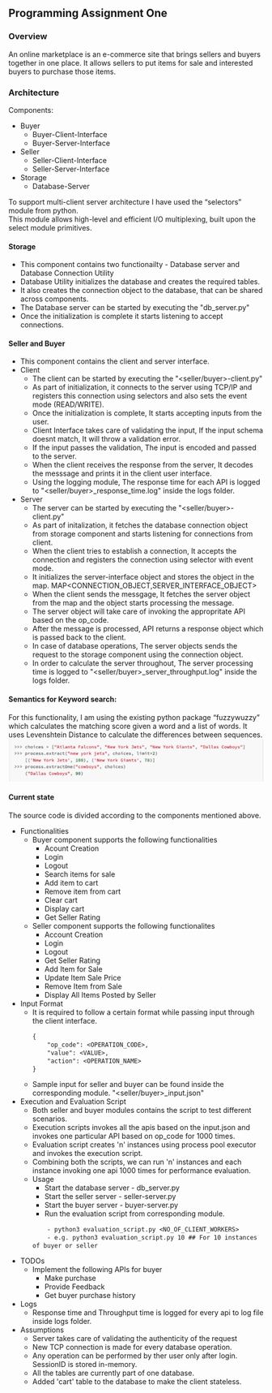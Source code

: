 ## Programming Assignment One

### Overview
An online marketplace is an e-commerce site that brings sellers and buyers together in one place. It allows sellers to 
put  items  for  sale  and  interested  buyers  to  purchase  those  items.

### Architecture
Components:
- Buyer
    - Buyer-Client-Interface
    - Buyer-Server-Interface
- Seller
    - Seller-Client-Interface
    - Seller-Server-Interface
- Storage
    - Database-Server

To support multi-client server architecture I have used the “selectors” module from python.<br>
This module allows high-level and efficient I/O multiplexing, built upon the select module primitives.

#### Storage
- This component contains two functionailty - Database server and Database Connection Utility
- Database Utility initializes the database and creates the required tables.
- It also creates the connection object to the database, that can be shared across components.
- The Database server can be started by executing the "db_server.py"
- Once the initialization is complete it starts listening to accept connections.

#### Seller and Buyer
- This component contains the client and server interface.
- Client
    - The client can be started by executing the "<seller/buyer>-client.py"
    - As part of initialization, it connects to the server using TCP/IP and registers this connection using selectors and also sets the event mode (READ/WRITE).
    - Once the initialization is complete, It starts accepting inputs from the user.
    - Client Interface takes care of validating the input, If the input schema doesnt match, It will throw a validation error.
    - If the input passes the validation, The input is encoded and passed to the server.
    - When the client receives the response from the server, It decodes the messsage and prints it in the client user interface.
    - Using the logging module, The response time for each API is logged to "<seller/buyer>_response_time.log" inside the logs folder.
- Server
    - The server can be started by executing the  "<seller/buyer>-client.py"
    - As part of initalization, it fetches the database connection object from storage component and starts listening for connections from client.
    - When the client tries to establish a connection, It accepts the connection and registers the connection using selector with event mode.
    - It initializes the server-interface object and stores the object in the map. MAP<CONNECTION_OBJECT,SERVER_INTERFACE_OBJECT>
    - When the client sends the messgage, It fetches the server object from the map and the object starts processing the message.
    - The server object will take care of invoking the appropritate API based on the op_code.
    - After the message is processed, API returns a response object which is passed back to the client.
    - In case of database operations, The server objects sends the request to the storage component using the connection object.
    - In order to calculate the server throughout, The server processing time is logged to "<seller/buyer>_server_throughput.log" inside the logs folder.
#### Semantics for Keyword search:
For this functionality, I am using the existing python package “fuzzywuzzy” which calculates the matching score given a word and a list of words.
It uses Levenshtein Distance to calculate the differences between sequences.<br>
![image info](./Images/fuzzywuzzy.png)

#### Current state
The source code is divided according to the components mentioned above.<br>

- Functionalities
    - Buyer component supports the following functionalities
        - Acount Creation
        - Login
        - Logout
        - Search items for sale
        - Add item to cart
        - Remove item from cart
        - Clear cart
        - Display cart
        - Get Seller Rating
    - Seller component supports the following functionalites
        - Account Creation
        - Login
        - Logout
        - Get Seller Rating
        - Add Item for Sale
        - Update Item Sale Price
        - Remove Item from Sale
        - Display All Items Posted by Seller
- Input Format
    - It is required to follow a certain format while passing input through the client interface. <br>
        ```
        {
            "op_code": <OPERATION_CODE>,
            "value": <VALUE>,
            "action": <OPERATION_NAME>
        }
        ```
    - Sample input for seller and buyer can be found inside the corresponding module. "<seller/buyer>_input.json"
- Execution and Evaluation Script
    - Both seller and buyer modules contains the script to test different scenarios.
    - Execution scripts invokes all the apis based on the input.json and invokes one particular API based on op_code for 1000 times.
    - Evaluation script creates 'n' instances using process pool executor and invokes the execution script.
    - Combining both the scripts, we can run 'n' instances and each instance invoking one api 1000 times for performance evaluation.
    - Usage
        - Start the database server - db_server.py
        - Start the seller server - seller-server.py
        - Start the buyer server - buyer-server.py
        - Run the evaluation script from corresponding module.
        ```
            - python3 evaluation_script.py <NO_OF_CLIENT_WORKERS>
            - e.g. python3 evaluation_script.py 10 ## For 10 instances of buyer or seller 
        ```
- TODOs
    - Implement the following APIs for buyer
        - Make purchase
        - Provide Feedback
        - Get buyer purchase history
- Logs
    - Response time and Throughput time is logged for every api to log file inside logs folder.
- Assumptions
    - Server takes care of validating the authenticity of the request
    - New TCP connection is made for every database operation.
    - Any operation can be performed by ther user only after login. SessionID is stored in-memory.
    - All the tables are currently part of one database.
    - Added 'cart' table to the database to make the client stateless.